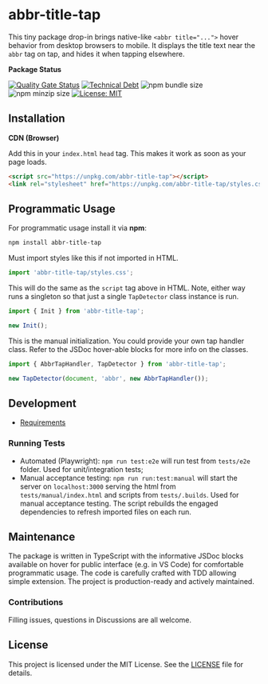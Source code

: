 # abbr-title-tap

This tiny package drop-in brings native-like `<abbr title="...">` hover behavior from desktop browsers to mobile. It displays the title text near the `abbr` tag on tap, and hides it when tapping elsewhere.

**Package Status**

[![Quality Gate Status](https://sonarcloud.io/api/project_badges/measure?project=WhereJuly_69-abbr-title-tap&metric=alert_status)](https://sonarcloud.io/summary/new_code?id=WhereJuly_69-abbr-title-tap)
[![Technical Debt](https://sonarcloud.io/api/project_badges/measure?project=WhereJuly_69-abbr-title-tap&metric=sqale_index)](https://sonarcloud.io/summary/new_code?id=WhereJuly_69-abbr-title-tap)
![npm bundle size](https://img.shields.io/bundlephobia/min/abbr-title-tap)
![npm minzip size](https://img.shields.io/bundlephobia/minzip/abbr-title-tap)
[![License: MIT](https://img.shields.io/badge/License-MIT-yellow.svg?color=green)](https://opensource.org/licenses/MIT)

## Installation

**CDN (Browser)**

Add this in your `index.html` `head` tag. This makes it work as soon as your page loads.

```html
<script src="https://unpkg.com/abbr-title-tap"></script>
<link rel="stylesheet" href="https://unpkg.com/abbr-title-tap/styles.css" />
```

## Programmatic Usage

For programmatic usage install it via **npm**:

```bash
npm install abbr-title-tap
```

Must import styles like this if not imported in HTML.

```typescript
import 'abbr-title-tap/styles.css';
```

This will do the same as the `script` tag above in HTML. Note, either way runs a singleton so that just a single `TapDetector` class instance is run.

```typescript
import { Init } from 'abbr-title-tap';

new Init();
```

This is the manual initialization. You could provide your own tap handler class. Refer to the JSDoc hover-able blocks for more info on the classes.

```typescript
import { AbbrTapHandler, TapDetector } from 'abbr-title-tap';

new TapDetector(document, 'abbr', new AbbrTapHandler());
```

## Development

- [Requirements](./.a&cd/requirements.md)

### Running Tests

- Automated (Playwright): `npm run test:e2e` will run test from `tests/e2e` folder. Used for unit/integration tests;
- Manual acceptance testing: `npm run run:test:manual` will start the server on `localhost:3000` serving the html from `tests/manual/index.html` and scripts from `tests/.builds`. Used for manual acceptance testing. The script rebuilds the engaged dependencies to refresh imported files on each run.

## Maintenance

The package is written in TypeScript with the informative JSDoc blocks available on hover for public interface (e.g. in VS Code) for comfortable programmatic usage. The code is carefully crafted with TDD allowing simple extension. The project is production-ready and actively maintained.

### Contributions

Filling issues, questions in Discussions are all welcome.

## License

This project is licensed under the MIT License. See the [LICENSE](./LICENSE) file for details.
